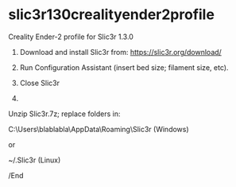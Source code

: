 # slic3r130crealityender2profile
Creality Ender-2 profile for Slic3r 1.3.0

1) Download and install Slic3r from: https://slic3r.org/download/

2) Run Configuration Assistant (insert bed size; filament size, etc). 

3) Close Slic3r

4)

Unzip Slic3r.7z; replace folders in:

C:\Users\blablabla\AppData\Roaming\Slic3r (Windows)

or

~/.Slic3r (Linux)

/End
